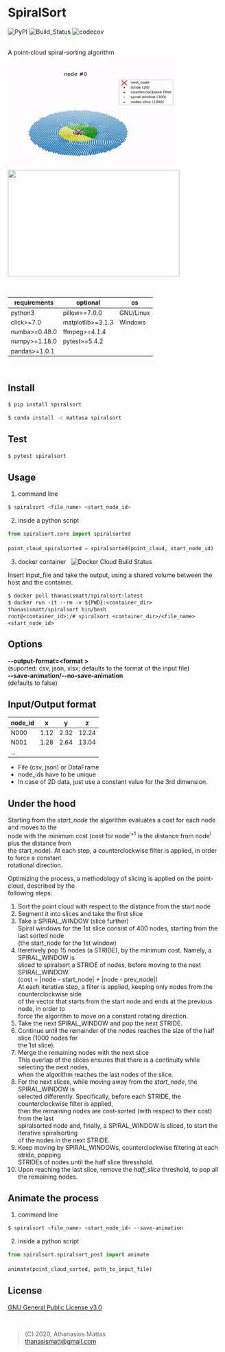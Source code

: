 # SpiralSort

![PyPI] ![Build_Status] ![codecov]

<br />
A point-cloud spiral-sorting algorithm
<br />

<img src="https://raw.githubusercontent.com/ThanasisMattas/spiralsort/master/bin/spiralsort_2D.gif" width="400" height="248" /> <img src="https://raw.githubusercontent.com/ThanasisMattas/spiralsort/master/bin/spiralsort_3D.gif" width="400" height="248" />

<br />

| requirements        | optional              | os        |
| ------------------- | --------------------- | --------- |
| python3             | pillow>=7.0.0         | GNU/Linux |
| click>=7.0          | matplotlib>=3.1.3     | Windows   |
| numba>=0.48.0       | ffmpeg>=4.1.4         |           |
| numpy>=1.18.0       | pytest>=5.4.2         |           |
| pandas>=1.0.1       |                       |           |

<br />

## Install

```bash
$ pip install spiralsort
```

```bash
$ conda install -c mattasa spiralsort
```

## Test

```bash
$ pytest spiralsort
```

## Usage

1. command line

```bash
$ spiralsort <file_name> <start_node_id>
```

2. inside a python script

```python
from spiralsort.core import spiralsorted

point_cloud_spiralsorted = spiralsorted(point_cloud, start_node_id)
```

3. docker container &nbsp; ![Docker Cloud Build Status]

Insert input_file and take the output, using a shared volume between the
host and the container.


```
$ docker pull thanasismatt/spiralsort:latest
$ docker run -it --rm -v ${PWD}:<container_dir> thanasismatt/spiralsort bin/bash
root@<container_id>:/# spiralsort <container_dir>/<file_name> <start_node_id>
```

## Options

**--output-format=<format** **>** <br />
(suported: csv, json, xlsx; defaults to the format of the input
                 file) <br />
**--save-animation/--no-save-animation** <br />
(defaults to false)

## Input/Output format

| node_id |   x   |   y   |   z   |
| ------- | ----- | ----- | ----- |
| N000    |  1.12 |  2.32 | 12.24 |
| N001    |  1.28 |  2.64 | 13.04 |
| ...

- File (csv, json) or DataFrame
- node_ids have to be unique
- In case of 2D data, just use a constant value for the 3rd dimension.

## Under the hood

Starting from the *start_node* the algorithm evaluates a cost for each node and
moves to the <br /> node with the minimum cost (cost for node<sup>i+1</sup> is
the distance from node<sup>i</sup> plus the distance from <br /> the
start_node). At each step, a counterclockwise filter is applied, in order to
force a constant <br /> rotational direction.

Optimizing the process, a methodology of slicing is applied on the point-cloud,
described by the <br /> following steps:

1. Sort the point cloud with respect to the distance from the start node
2. Segment it into slices and take the first slice
3. Take a SPIRAL_WINDOW (slice further) <br />
   Spiral windows for the 1st slice consist of 400 nodes, starting from the last
   sorted node <br /> (the start_node for the 1st window)
1. Iteretively pop 15 nodes (a STRIDE), by the minimum cost. Namely, a
   SPIRAL_WINDOW is <br /> sliced to spiralsort a STRIDE of nodes, before moving
   to the next SPIRAL_WINDOW. <br />
   (cost = |node - start_node| + |node - prev_node|) <br />
   At each iterative step, a filter is applied, keeping only nodes from the
   counterclockwise side <br /> of the vector that starts from the start node
   and ends at the previous node, in order to <br /> force the algorithm to move
   on a constant rotating direction.
2. Take the next SPIRAL_WINDOW and pop the next STRIDE. <br />
3. Continue until the remainder of the nodes reaches the size of the
   half slice (1000 nodes for <br /> the 1st slice).
4. Merge the remaining nodes with the next slice <br />
   This overlap of the slices ensures that there is a continuity while
   selecting the next nodes, <br /> when the algorithm reaches the last nodes of
   the slice.
5. For the next slices, while moving away from the *start_node*, the
   SPIRAL_WINDOW is <br /> selected differently. Specifically, before each
   STRIDE, the counterclockwise filter is applied, <br /> then the remaining
   nodes are cost-sorted (with respect to their cost) from the last <br />
   spiralsorted node and, finally, a SPIRAL_WINDOW is sliced, to start the
   iterative spiralsorting <br /> of the nodes in the next STRIDE.
6. Keep moving by SPIRAL_WINDOWs, counterclockwise
   filtering at each stride, popping <br /> STRIDEs of nodes until the half
   slice thresshold.
7.  Upon reaching the last slice, remove the *half_slice* threshold, to
   pop all the remaining nodes.

## Animate the process

1. command line

```bash
$ spiralsort <file_name> <start_node_id> --save-animation
```

2. inside a python script

```python
from spiralsort.spiralsort_post import animate

animate(point_cloud_sorted, path_to_input_file)
```

## License
[GNU General Public License v3.0]

<br />

> (C) 2020, Athanasios Mattas <br />
> thanasismatt@gmail.com

[//]: # "links"

[Docker Cloud Build Status]: <https://img.shields.io/docker/cloud/build/thanasismatt/spiralsort?style=plastic>
[PyPI]: <https://img.shields.io/pypi/v/spiralsort?color=success>
[Build_Status]: <https://travis-ci.com/ThanasisMattas/spiralsort.svg?branch=master>
[codecov]: <https://codecov.io/gh/ThanasisMattas/spiralsort/branch/master/graph/badge.svg>
[GNU General Public License v3.0]: <https://github.com/ThanasisMattas/spiralsort/blob/master/COPYING>